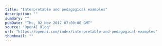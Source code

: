 ```yaml
---
title: "Interpretable and pedagogical examples"
description: ""
summary: ""
pubDate: "Thu, 02 Nov 2017 07:00:00 GMT"
source: "OpenAI Blog"
url: "https://openai.com/index/interpretable-and-pedagogical-examples"
thumbnail: ""
---
```



